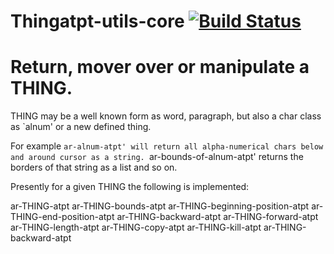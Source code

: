 Thingatpt-utils-core [![Build Status](https://travis-ci.org/thingatpt-utils-core/thingatpt-utils-core.svg?branch=master)](https://travis-ci.org/andreas-roehler/thingatpt-utils-core)
===

# Return, mover over or manipulate a THING. 

THING may be a well known
form as word, paragraph, but also a char class as
`alnum' or a new defined thing.

For example `ar-alnum-atpt' will return all
alpha-numerical chars below and around cursor as a
string. `ar-bounds-of-alnum-atpt' returns the
borders of that string as a list and so on.

Presently for a given THING the following is
implemented:

ar-THING-atpt
ar-THING-bounds-atpt
ar-THING-beginning-position-atpt
ar-THING-end-position-atpt
ar-THING-backward-atpt
ar-THING-forward-atpt
ar-THING-length-atpt
ar-THING-copy-atpt
ar-THING-kill-atpt
ar-THING-backward-atpt